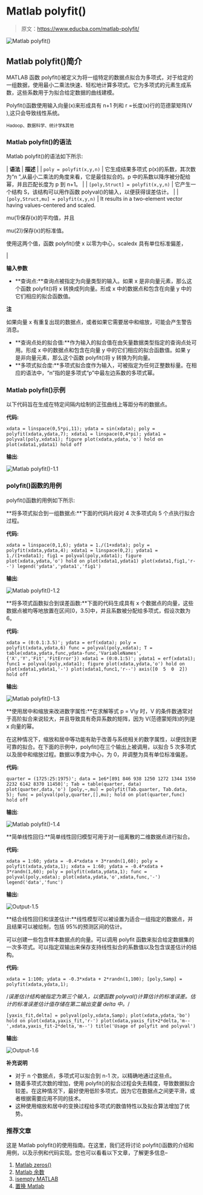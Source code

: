 # Matlab polyfit()

> 原文：<https://www.educba.com/matlab-polyfit/>

![Matlab polyfit()](img/38386e4f547b5e27a685e98801956c88.png)



## Matlab polyfit()简介

MATLAB 函数 polyfit()被定义为将一组特定的数据点拟合为多项式，对于给定的一组数据，使用最小二乘法快速、轻松地计算多项式。它为多项式的元素生成系数，这些系数用于为拟合给定数据的曲线建模。

Polyfit()函数使用输入向量(x)来形成具有 n+1 列和 r =长度(x)行的范德蒙矩阵(V ),这只会导致线性系统。

<small>Hadoop、数据科学、统计学&其他</small>

### Matlab polyfit()的语法

Matlab polyfit()的语法如下所示:

| **语法** | **描述** |
| `poly = polyfit(x,y,n)` | 它生成结果多项式 p(x)的系数，其次数为“n ”,从最小二乘法的角度来看，它是最佳拟合的。p 中的系数以降序被分配给幂，并且匹配长度为 p 到 n+1。 |
| `[poly,Struct] = polyfit(x,y,n)` | 它产生一个结构 S，该结构可以用作函数 polyval()的输入，以便获得误差估计。 |
| `[poly,Struct,mu] = polyfit(x,y,n)` | It results in a two-element vector having values-centered and scaled.

mu(1)保存(x)的平均值，并且

mu(2))保存(x)的标准值。

使用这两个值，函数 polyfit()使 x 以零为中心，scaledx 具有单位标准偏差，

 |

**输入参数**

*   **查询点:**查询点被指定为向量类型的输入。如果 x 是非向量元素，那么这个函数 polyfit()将 x 转换成列向量。形成 x 中的数据点和包含在向量 y 中的它们相应的拟合函数值。

**注**

如果向量 x 有重复出现的数据点，或者如果它需要居中和缩放，可能会产生警告消息。

*   **查询点处的拟合值:**作为输入的拟合值在由矢量数据类型指定的查询点处可用。形成 x 中的数据点和包含在向量 y 中的它们相应的拟合函数值。如果 y 是非向量元素，那么这个函数 polyfit()将 y 转换为列向量。
*   **多项式拟合度:**多项式拟合度作为输入，可被指定为任何正整数标量。在相应的语法中，“n”指的是多项式“p”中最左边系数的多项式幂。

### Matlab polyfit()示例

以下代码旨在生成在特定间隔内绘制的正弦曲线上等距分布的数据点。

**代码:**

`xdata = linspace(0,5*pi,11);
ydata = sin(xdata);
poly = polyfit(xdata,ydata,7);
xdata1 = linspace(0,4*pi);
ydata1 = polyval(poly,xdata1);
figure
plot(xdata,ydata,'o')
hold on
plot(xdata1,ydata1)
hold off`

**输出**:

![Matlab polyfit()-1.1](img/1c63964f43f38af3a8d351938bec5167.png)



### polyfit()函数的用例

polyfit()函数的用例如下所示:

**将多项式拟合到一组数据点:**下面的代码片段对 4 次多项式向 5 个点执行拟合过程。

**代码:**

`xdata = linspace(0,1,6);
ydata = 1./(1+xdata);
poly = polyfit(xdata,ydata,4);
xdata1 = linspace(0,2);
ydata1 = 1./(1+xdata1);
fig1 = polyval(poly,xdata1);
figure
plot(xdata,ydata,'o')
hold on
plot(xdata1,ydata1)
plot(xdata1,fig1,'r--')
legend('ydata','ydata1','fig1')`

**输出**:

![Matlab polyfit()-1.2](img/8cbab32407e553a4d3b1b05bed6623b5.png)



**将多项式函数拟合到误差函数:**下面的代码生成具有 x 个数据点的向量，这些数据点被均等地放置在区间[0，3.5]中，并且系数被分配给多项式，假设次数为 6。

**代码:**

`xdata = (0:0.1:3.5)';
ydata = erf(xdata);
poly = polyfit(xdata,ydata,6)
func = polyval(poly,xdata);
T = table(xdata,ydata,func,ydata-func,'VariableNames',{'X','Y','Fit','FitError'})
xdata1 = (0:0.1:5)';
ydata1 = erf(xdata1);
func1 = polyval(poly,xdata1);
figure
plot(xdata,ydata,'o')
hold on
plot(xdata1,ydata1,'-')
plot(xdata1,func1,'r--')
axis([0  5  0  2])
hold off`

**输出**:

![Matlab polyfit()-1.3](img/4a498b38f9c46a6ca69661d7788090e2.png)



**使用居中和缩放来改进数字属性:**在求解等式 p = V\y 时，V 的条件数通常对于高阶拟合来说较大，并且导致具有奇异系数的矩阵，因为 V(范德蒙矩阵)的列是 x 向量的幂。

在这种情况下，缩放和居中等功能有助于改善与系统相关的数字属性，以便找到更可靠的拟合。在下面的示例中，polyfit()在三个输出上被调用，以拟合 5 次多项式以及居中和缩放过程。数据以季度为中心，为 0，并调整为具有单位标准偏差。

**代码:**

`quarter = (1725:25:1975)';
data = 1e6*[891 846 938 1250 1272 1344 1550 2232 6142 8370 11450]';
Tab = table(quarter, data)
plot(quarter,data,'o')
[poly,~,mu] = polyfit(Tab.quarter, Tab.data, 5);
func = polyval(poly,quarter,[],mu);
hold on
plot(quarter,func)
hold off`

**输出**:

![Matlab polyfit()-1.4](img/79a32b32ab2a3c1986b5feb537e78ae2.png)



**简单线性回归:**简单线性回归模型可用于对一组离散的二维数据点进行拟合。

**代码:**

`xdata = 1:60;
ydata = -0.4*xdata + 3*randn(1,60);
poly = polyfit(xdata,ydata,1);
xdata = 1:60;
ydata = -0.4*xdata + 3*randn(1,60);
poly = polyfit(xdata,ydata,1);
func = polyval(poly,xdata);
plot(xdata,ydata,'o',xdata,func,'-')
legend('data','func')`

**输出:**

![Output-1.5](img/8272882979a1a83b8f7619c37d224166.png)



**结合线性回归和误差估计:**线性模型可以被设置为适合一组指定的数据点，并且结果可以被绘制，包括 95%的预测区间的估计。

可以创建一些包含样本数据点的向量。可以调用 polyfit 函数来拟合给定数据集的一次多项式。可以指定双输出来保存支持线性拟合的系数值以及包含误差估计的结构。

**代码:**

`xdata = 1:100;
ydata = -0.3*xdata + 2*randn(1,100);
[poly,Samp] = polyfit(xdata,ydata,1);`

/*误差估计结构被指定为第三个输入，以便函数 polyval()计算估计的标准误差。估计的标准误差估计值存储在第二输出变量 delta 中。*/

`[yaxis_fit,delta] = polyval(poly,xdata,Samp);
plot(xdata,ydata,'bo')
hold on
plot(xdata,yaxis_fit,'r-')
plot(xdata,yaxis_fit+2*delta,'m--',xdata,yaxis_fit-2*delta,'m--')
title('Usage of polyfit and polyval')`

**输出**:

![Output-1.6](img/6df6d733b9ccc4afc313f8e707053717.png)



**补充说明**

*   对于 n 个数据点，多项式可以拟合到 n-1 次，以精确地通过这些点。
*   随着多项式次数的增加，使用 polyfit()的拟合过程会失去精度，导致数据拟合较差。在这种情况下，最好使用低阶多项式，因为它在数据点之间更平滑，或者根据需要应用不同的技术。
*   这种使用缩放和居中的变换过程给多项式的数值特性以及拟合算法增加了优势。

### 推荐文章

这是 Matlab polyfit()的使用指南。在这里，我们还将讨论 polyfit()函数的介绍和用例，以及示例和代码实现。您也可以看看以下文章，了解更多信息–

1.  [Matlab zeros()](https://www.educba.com/matlab-zeros/)
2.  [Matlab 余数](https://www.educba.com/matlab-remainder/)
3.  [isempty MATLAB](https://www.educba.com/isempty-matlab/)
4.  [置换 Matlab](https://www.educba.com/permute-matlab/)





